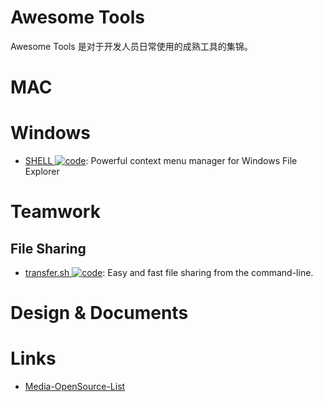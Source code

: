 # Awesome Tools

Awesome Tools 是对于开发人员日常使用的成熟工具的集锦。

# MAC

# Windows

- [SHELL ![code](https://martrix-usa.oss-accelerate.aliyuncs.com/logo/code.svg)](https://nilesoft.org/): Powerful context menu manager for Windows File Explorer

# Teamwork

## File Sharing

- [transfer.sh ![code](https://martrix-usa.oss-accelerate.aliyuncs.com/logo/code.svg)](https://github.com/dutchcoders/transfer.sh): Easy and fast file sharing from the command-line.

# Design & Documents

# Links

- [Media-OpenSource-List]()
